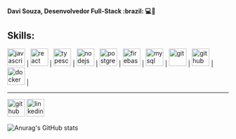 <h4> Davi Souza, Desenvolvedor Full-Stack   :brazil:  💻📱</h4>

## Skills: 
<img src="https://cdn.jsdelivr.net/npm/simple-icons@3.0.1/icons/javascript.svg" alt='javascript' height='40'> | <img src="https://cdn.jsdelivr.net/npm/simple-icons@3.0.1/icons/react.svg" alt='react' height='40'> | <img src="https://cdn.jsdelivr.net/npm/simple-icons@3.0.1/icons/typescript.svg" alt='typescript' height='40'> | <img src="https://cdn.jsdelivr.net/npm/simple-icons@3.0.1/icons/hashnode.svg" alt='nodejs' height='40'> | <img src="https://cdn.jsdelivr.net/npm/simple-icons@3.0.1/icons/postgresql.svg" alt='postgres' height='40'> | <img src="https://cdn.jsdelivr.net/npm/simple-icons@3.0.1/icons/firebase.svg" alt='firebase' height='40'> | <img src="https://cdn.jsdelivr.net/npm/simple-icons@3.0.1/icons/mysql.svg" alt='mysql' height='40'> | <img src="https://cdn.jsdelivr.net/npm/simple-icons@3.0.1/icons/git.svg" alt='git' height='40'> | <img src="https://cdn.jsdelivr.net/npm/simple-icons@3.0.1/icons/github.svg" alt='github' height='40'> | <img src="https://cdn.jsdelivr.net/npm/simple-icons@3.0.1/icons/docker.svg" alt='docker' height='40'> | 

<hr>

[<img src='https://cdn.jsdelivr.net/npm/simple-icons@3.0.1/icons/github.svg' alt='github' height='40'>](https://github.com/davissbf)
[<img src='https://cdn.jsdelivr.net/npm/simple-icons@3.0.1/icons/linkedin.svg' alt='linkedin' height='40'>](https://www.linkedin.com/in/davi-souza-667497195/)  

![Anurag's GitHub stats](https://github-readme-stats.vercel.app/api?username=davissbf&show_icons=true&theme=dark)
